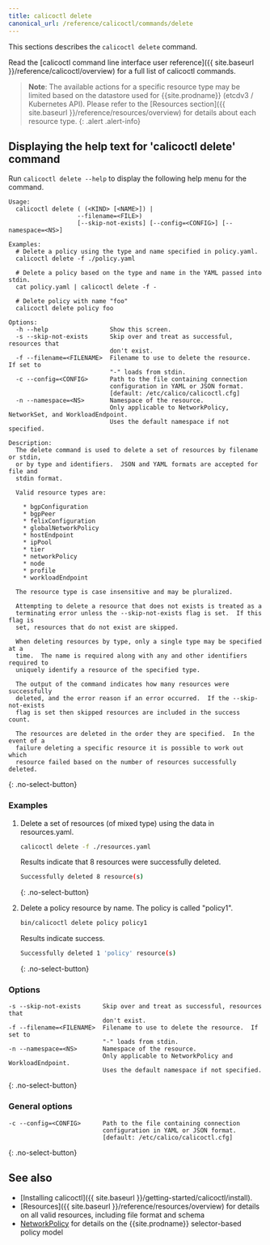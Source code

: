 ```yaml
---
title: calicoctl delete
canonical_url: /reference/calicoctl/commands/delete
---
```


This sections describes the `calicoctl delete` command.

Read the [calicoctl command line interface user reference]({{ site.baseurl }}/reference/calicoctl/overview)
for a full list of calicoctl commands.

> **Note**: The available actions for a specific resource type may be
> limited based on the datastore used for {{site.prodname}} (etcdv3 / Kubernetes API).
> Please refer to the
> [Resources section]({{ site.baseurl }}/reference/resources/overview)
> for details about each resource type.
{: .alert .alert-info}


## Displaying the help text for 'calicoctl delete' command

Run `calicoctl delete --help` to display the following help menu for the
command.

```
Usage:
  calicoctl delete ( (<KIND> [<NAME>]) |
                   --filename=<FILE>)
                   [--skip-not-exists] [--config=<CONFIG>] [--namespace=<NS>]

Examples:
  # Delete a policy using the type and name specified in policy.yaml.
  calicoctl delete -f ./policy.yaml

  # Delete a policy based on the type and name in the YAML passed into stdin.
  cat policy.yaml | calicoctl delete -f -

  # Delete policy with name "foo"
  calicoctl delete policy foo

Options:
  -h --help                 Show this screen.
  -s --skip-not-exists      Skip over and treat as successful, resources that
                            don't exist.
  -f --filename=<FILENAME>  Filename to use to delete the resource.  If set to
                            "-" loads from stdin.
  -c --config=<CONFIG>      Path to the file containing connection
                            configuration in YAML or JSON format.
                            [default: /etc/calico/calicoctl.cfg]
  -n --namespace=<NS>       Namespace of the resource.
                            Only applicable to NetworkPolicy, NetworkSet, and WorkloadEndpoint.
                            Uses the default namespace if not specified.

Description:
  The delete command is used to delete a set of resources by filename or stdin,
  or by type and identifiers.  JSON and YAML formats are accepted for file and
  stdin format.

  Valid resource types are:

    * bgpConfiguration
    * bgpPeer
    * felixConfiguration
    * globalNetworkPolicy
    * hostEndpoint
    * ipPool
    * tier
    * networkPolicy
    * node
    * profile
    * workloadEndpoint

  The resource type is case insensitive and may be pluralized.

  Attempting to delete a resource that does not exists is treated as a
  terminating error unless the --skip-not-exists flag is set.  If this flag is
  set, resources that do not exist are skipped.

  When deleting resources by type, only a single type may be specified at a
  time.  The name is required along with any and other identifiers required to
  uniquely identify a resource of the specified type.

  The output of the command indicates how many resources were successfully
  deleted, and the error reason if an error occurred.  If the --skip-not-exists
  flag is set then skipped resources are included in the success count.

  The resources are deleted in the order they are specified.  In the event of a
  failure deleting a specific resource it is possible to work out which
  resource failed based on the number of resources successfully deleted.
```
{: .no-select-button}

### Examples

1. Delete a set of resources (of mixed type) using the data in resources.yaml.

   ```bash
   calicoctl delete -f ./resources.yaml
   ```

   Results indicate that 8 resources were successfully deleted.

   ```bash
   Successfully deleted 8 resource(s)
   ```
   {: .no-select-button}

1. Delete a policy resource by name.  The policy is called "policy1".

   ```bash
   bin/calicoctl delete policy policy1
   ```

   Results indicate success.

   ```bash
   Successfully deleted 1 'policy' resource(s)
   ```
   {: .no-select-button}

### Options

```
-s --skip-not-exists      Skip over and treat as successful, resources that
                          don't exist.
-f --filename=<FILENAME>  Filename to use to delete the resource.  If set to
                          "-" loads from stdin.
-n --namespace=<NS>       Namespace of the resource.
                          Only applicable to NetworkPolicy and WorkloadEndpoint.
                          Uses the default namespace if not specified.
```
{: .no-select-button}

### General options

```
-c --config=<CONFIG>      Path to the file containing connection
                          configuration in YAML or JSON format.
                          [default: /etc/calico/calicoctl.cfg]
```
{: .no-select-button}

## See also

-  [Installing calicoctl]({{ site.baseurl }}/getting-started/calicoctl/install).
-  [Resources]({{ site.baseurl }}/reference/resources/overview) for details on all valid resources, including file format
   and schema
-  [NetworkPolicy]({{site.url}}/{{page.version}}/reference/resources/networkpolicy) for details on the {{site.prodname}} selector-based policy model
